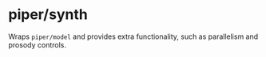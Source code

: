 # piper/synth

Wraps `piper/model` and provides extra functionality, such as parallelism and prosody controls.
